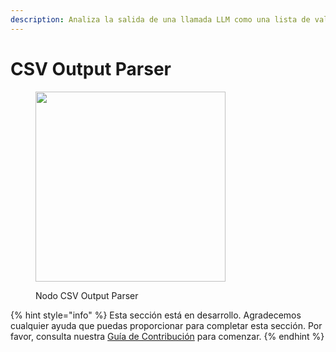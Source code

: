 ```yaml
---
description: Analiza la salida de una llamada LLM como una lista de valores separados por comas.
---
```


# CSV Output Parser

<figure><img src="../../../.gitbook/assets/image (115).png" alt="" width="304"><figcaption><p>Nodo CSV Output Parser</p></figcaption></figure>

{% hint style="info" %}
Esta sección está en desarrollo. Agradecemos cualquier ayuda que puedas proporcionar para completar esta sección. Por favor, consulta nuestra [Guía de Contribución](../../../contributing/) para comenzar.
{% endhint %}
